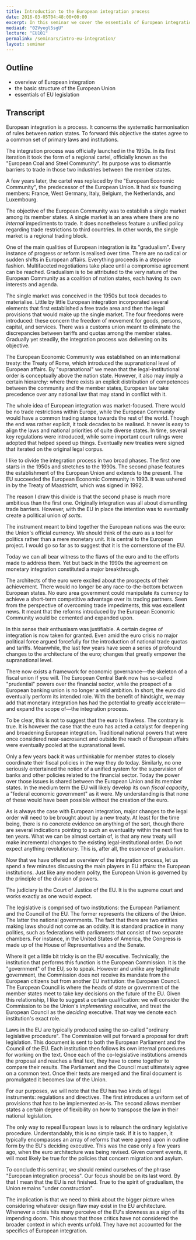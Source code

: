 ```yaml
---
title: Introduction to the European integration process
date: 2016-03-05T04:48:00+00:00
excerpt: In this seminar we cover the essentials of European integration and discuss the main features of the EU.
mediaid: "02Vyegl5sgU"
lecture: "EU101"
permalink: /seminars/intro-eu-integration/
layout: seminar
---
```

## Outline

- overview of European integration
- the basic structure of the European Union
- essentials of EU legislation

## Transcript

European integration is a process. It concerns the systematic harmonisation of rules between nation states. To forward this objective the states agree to a common set of primary laws and institutions.

The integration process was officially launched in the 1950s. In its first iteration it took the form of a regional cartel, officially known as the "European Coal and Steel Community". Its purpose was to dismantle barriers to trade  in those two industries between the member states.

A few years later, the cartel was replaced by the "European Economic Community", the predecessor of the European Union. It had six founding members: France, West Germany, Italy, Belgium, the Netherlands, and Luxembourg.

The objective of the European Community was to establish a single market among its member states. A single market is an area where there are no *internal* impediments to trade. It does nonetheless feature a unified policy regarding trade restrictions to third countries. In other words, the single market is a regional trading block.

One of the main qualities of European integration is its "gradualism". Every instance of progress or reform is realised over time. There are no radical or sudden shifts in European affairs. Everything proceeds in a stepwise fashion. Multifaceted negotiations take place until a compromise agreement can be reached. Gradualism is to be attributed to the very nature of the European Community as a coalition of nation states, each having its own interests and agenda.

The single market was conceived in the 1950s but took decades to materialise. Little by little European integration incorporated several elements that first established a free trade area and then the legal provisions that would make up the single market. The four freedoms were introduced: these concern the freedom of movement for goods, persons, capital, and services. There was a customs union meant to eliminate the discrepancies between tariffs and quotas among the member states. Gradually yet steadily, the integration process was delivering on its objective.

The European Economic Community was established on an international treaty: the Treaty of Rome, which introduced the supranational level of European affairs. By "supranational" we mean that the legal-institutional order is conceptually above the nation state. However, it also may imply a certain hierarchy: where there exists an explicit distribution of competences between the community and the member states, European law take precedence over any national law that may stand in conflict with it.

The whole idea of European integration was market-focused. There would be no trade restrictions within Europe, while the European Community would have a common trading stance towards the rest of the world. Though the end was rather explicit, it took decades to be realised. It never is easy to align the laws and national priorities of quite diverse states. In time, several key regulations were introduced, while some important court rulings were adopted that helped speed up things. Eventually new treaties were signed that iterated on the original legal corpus.

I like to divide the integration process in two broad phases. The first one starts in the 1950s and stretches to the 1990s. The second phase features the establishment of the European Union and extends to the present. The EU succeeded the European Economic Community in 1993. It was ushered in by the Treaty of Maastricht, which was signed in 1992.

The reason I draw this divide is that the second phase is much more ambitious than the first one. Originally integration was all about dismantling trade barriers. However, with the EU in place the intention was to eventually create a political union *of sorts*.

The instrument meant to bind together the European nations was the euro: the Union's official currency. We should think of the euro as a tool for politics rather than a mere monetary unit. It is central to the European project. I would go so far as to suggest that it is the cornerstone of the EU.

Today we can all bear witness to the flaws of the euro and to the efforts made to address them. Yet but back in the 1990s the agreement on monetary integration constituted a major breakthrough.

The architects of the euro were excited about the prospects of their achievement. There would no longer be any race-to-the-bottom between European states. No euro area government could manipulate its currency to achieve a short-term competitive advantage over its trading partners. Seen from the perspective of overcoming trade impediments, this was excellent news. It meant that the reforms introduced by the European Economic Community would be cemented and expanded upon.

In this sense their enthusiasm was justifiable. A certain degree of integration is now taken for granted. Even amid the euro crisis no major political force argued forcefully for the introduction of national trade quotas and tariffs. Meanwhile, the last few years have seen a series of profound changes to the architecture of the euro; changes that greatly empower the supranational level.

There now exists a framework for economic governance—the skeleton of a fiscal union if you will. The European Central Bank now has so-called "prudential" powers over the financial sector, while the prospect of a European banking union is no longer a wild ambition. In short, the euro did eventually perform its intended role. With the benefit of hindsight, we may add that monetary integration has had the potential to greatly accelerate—and expand the scope of—the integration process.

To be clear, this is not to suggest that the euro is flawless. The contrary is true. It is however the case that the euro has acted a catalyst for deepening and broadening European integration. Traditional national powers that were once considered near-sacrosanct and outside the reach of European affairs were eventually pooled at the supranational level.

Only a few years back it was unthinkable for member states to closely coordinate their fiscal policies in the way they do today. Similarly, no one seriously entertained the notion of a unified system for the supervision of banks and other policies related to the financial sector. Today the power over those issues is shared between the European Union and its member states. In the medium term the EU will likely develop its own *fiscal capacity*, a "federal economic government" as it were. My understanding is that none of these would have been possible without the creation of the euro.

As is always the case with European integration, major changes to the legal order will need to be brought about by a new treaty. At least for the time being, there is no concrete evidence on anything of the sort, though there are several indications pointing to such an eventuality within the next five to ten years. What we can be almost certain of, is that any new treaty will make incremental changes to the existing legal-institutional order. Do not expect anything revolutionary. This is, after all, the essence of gradualism.

Now that we have offered an overview of the integration process, let us spend a few minutes discussing the main players in EU affairs: the European institutions. Just like any modern polity, the European Union is governed by the principle of the division of powers.

The judiciary is the Court of Justice of the EU. It is the supreme court and works exactly as one would expect.

The legislative is comprised of two institutions: the European Parliament and the Council of the EU. The former represents the citizens of the Union. The latter the national governments. The fact that there are two entities making laws should not come as an oddity. It is standard practice in many polities, such as federations with parliaments that consist of two separate chambers. For instance, in the United States of America, the Congress is made up of the House of Representatives and the Senate.

Where it get a little bit tricky is on the EU executive. Technically, the institution that performs this function is the European Commission. It is the "government" of the EU, so to speak. However and unlike any legitimate government, the Commission does not receive its mandate from the European citizens but from another EU institution: the European Council. The European Council is where the heads of state or government of the member states meet to take key decisions on the future of the EU. Given this relationship, I like to suggest a certain qualification: we will consider the Commission to be the Union's *implementing* executive, and treat the European Council as the *deciding* executive. That way we denote each institution's exact role.

Laws in the EU are typically produced using the so-called "ordinary legislative procedure". The Commission will put forward a proposal for draft legislation. This document is sent to both the European Parliament and the Council of the EU. Each institution then follows its own internal procedures for working on the text. Once each of the co-legislative institutions amends the proposal and reaches a final text, they have to come together to compare their results. The Parliament and the Council must ultimately agree on a common text. Once their texts are merged and the final document is promulgated it becomes law of the Union.

For our purposes, we will note that the EU has two kinds of legal instruments: regulations and directives. The first introduces a uniform set of provisions that has to be implemented as-is. The second allows member states a certain degree of flexibility on how to transpose the law in their national legislation.

The only way to repeal European laws is to relaunch the ordinary legislative procedure. Understandably, this is no simple task. If it is to happen, it typically encompasses an array of reforms that were agreed upon in outline form by the EU's deciding executive. This was the case only a few years ago, when the euro architecture was being revised. Given current events, it will most likely be true for the policies that concern migration and asylum.

To conclude this seminar, we should remind ourselves of the phrase "European integration process". Our focus should be on its last word. By that I mean that the EU is not finished. True to the spirit of gradualism, the Union remains "under construction".

The implication is that we need to think about the bigger picture when considering whatever design flaw may exist in the EU architecture. Whenever a crisis hits many perceive of the EU's slowness as a sign of its impending doom. This shows that those critics have not considered the broader context in which events unfold. They have not accounted for the specifics of European integration.
